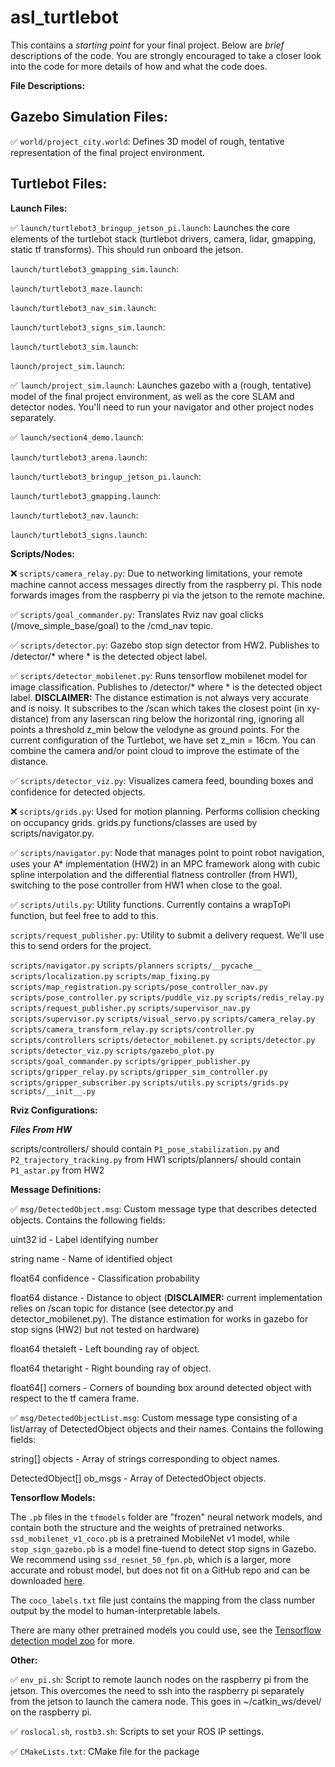 # asl_turtlebot

This contains a _starting point_ for your final project. Below are _brief_
descriptions of the code. You are strongly encouraged to take a closer look into
the code for more details of how and what the code does.

**File Descriptions:**

**Gazebo Simulation Files:**
----------------------

&#9989; `world/project_city.world`: Defines 3D model of rough, tentative
representation of the final project environment.

**Turtlebot Files:**
----------------------
**Launch Files:**

&#9989; `launch/turtlebot3_bringup_jetson_pi.launch`: Launches the core elements of the
turtlebot stack (turtlebot drivers, camera, lidar, gmapping, static tf
transforms). This should run onboard the jetson.

`launch/turtlebot3_gmapping_sim.launch`:

`launch/turtlebot3_maze.launch`:

`launch/turtlebot3_nav_sim.launch`:

`launch/turtlebot3_signs_sim.launch`:

`launch/turtlebot3_sim.launch`:

`launch/project_sim.launch`:

&#9989; `launch/project_sim.launch`: Launches gazebo with a (rough, tentative)
model of the final project environment, as well as the core SLAM and detector
nodes. You'll need to run your navigator and other project nodes separately.

&#9989; `launch/section4_demo.launch`:

`launch/turtlebot3_arena.launch`:

`launch/turtlebot3_bringup_jetson_pi.launch`:

`launch/turtlebot3_gmapping.launch`:

`launch/turtlebot3_nav.launch`:

`launch/turtlebot3_signs.launch`:

**Scripts/Nodes:**

&#10060; `scripts/camera_relay.py`: Due to networking limitations, your remote
machine cannot access messages directly from the raspberry pi. This node
forwards images from the raspberry pi via the jetson to the remote machine.

&#9989; `scripts/goal_commander.py`: Translates Rviz nav goal clicks
(/move_simple_base/goal) to the /cmd_nav topic.

&#9989; `scripts/detector.py`: Gazebo stop sign detector from HW2. Publishes to
/detector/* where * is the detected object label.

&#9989; `scripts/detector_mobilenet.py`: Runs tensorflow mobilenet model for image
classification. Publishes to /detector/* where * is the detected object label.
**DISCLAIMER:** The distance estimation is not always very accurate and is
noisy. It subscribes to the /scan which takes the closest point (in xy-distance)
from any laserscan ring below the horizontal ring, ignoring all points a
threshold z_min below the velodyne as ground points. For the current
configuration of the Turtlebot, we have set z_min = 16cm. You can combine the
camera and/or point cloud to improve the estimate of the distance.

&#9989; `scripts/detector_viz.py`: Visualizes camera feed, bounding boxes and
confidence for detected objects.

&#10060; `scripts/grids.py`: Used for motion planning. Performs collision checking on
occupancy grids. grids.py functions/classes are used by scripts/navigator.py.

&#9989; `scripts/navigator.py`: Node that manages point to point robot navigation, uses
your A\* implementation (HW2) in an MPC framework along with cubic spline
interpolation and the differential flatness controller (from HW1), switching to
the pose controller from HW1 when close to the goal.

&#9989; `scripts/utils.py`: Utility functions. Currently contains a wrapToPi function,
but feel free to add to this.

`scripts/request_publisher.py`: Utility to submit a delivery request. We'll use
this to send orders for the project.

`scripts/navigator.py`
`scripts/planners`
`scripts/__pycache__`
`scripts/localization.py`
`scripts/map_fixing.py`
`scripts/map_registration.py`
`scripts/pose_controller_nav.py`
`scripts/pose_controller.py`
`scripts/puddle_viz.py`
`scripts/redis_relay.py`
`scripts/request_publisher.py`
`scripts/supervisor_nav.py`
`scripts/supervisor.py`
`scripts/visual_servo.py`
`scripts/camera_relay.py`
`scripts/camera_transform_relay.py`
`scripts/controller.py`
`scripts/controllers`
`scripts/detector_mobilenet.py`
`scripts/detector.py`
`scripts/detector_viz.py`
`scripts/gazebo_plot.py`
`scripts/goal_commander.py`
`scripts/gripper_publisher.py`
`scripts/gripper_relay.py`
`scripts/gripper_sim_controller.py`
`scripts/gripper_subscriber.py`
`scripts/utils.py`
`scripts/grids.py`
`scripts/__init__.py`

**Rviz Configurations:**

***Files From HW***

scripts/controllers/ should contain `P1_pose_stabilization.py` and
`P2_trajectory_tracking.py` from HW1 scripts/planners/ should contain
`P1_astar.py` from HW2


**Message Definitions:**

&#9989; `msg/DetectedObject.msg`: Custom message type that describes detected objects.
Contains the following fields:

uint32 id - Label identifying number

string name - Name of identified object

float64 confidence - Classification probability

float64 distance - Distance to object (**DISCLAIMER:** current implementation
relies on /scan topic for distance (see detector.py and detector_mobilenet.py).
The distance estimation for works in gazebo for stop signs (HW2) but not tested
on hardware)

float64 thetaleft - Left bounding ray of object.

float64 thetaright - Right bounding ray of object.

float64[] corners - Corners of bounding box around detected object with respect
to the tf camera frame.

&#9989; `msg/DetectedObjectList.msg`: Custom message type consisting of a
list/array of DetectedObject objects and their names. Contains the following
fields:

string[] objects - Array of strings corresponding to object names.

DetectedObject[] ob_msgs - Array of DetectedObject objects.


**Tensorflow Models:**

The `.pb` files in the `tfmodels` folder are "frozen" neural network models, and
contain both the structure and the weights of pretrained networks.
`ssd_mobilenet_v1_coco.pb` is a pretrained MobileNet v1 model, while
`stop_sign_gazebo.pb` is a model fine-tuend to detect stop signs in Gazebo. We
recommend using `ssd_resnet_50_fpn.pb`, which is a larger, more accurate and
robust model, but does not fit on a GitHub repo and can be downloaded
[here](https://stanford.app.box.com/s/vszjfhwkjb203qbwhzoirn3uzt5r16lv).

The `coco_labels.txt` file just contains the mapping from the class number
output by the model to human-interpretable labels.

There are many other pretrained models you could use, see the [Tensorflow
detection model
zoo](https://github.com/tensorflow/models/blob/master/research/object_detection/g3doc/detection_model_zoo.md)
for more.


**Other:**

&#9989; `env_pi.sh`: Script to remote launch nodes on the raspberry pi from the jetson.
This overcomes the need to ssh into the raspberry pi separately from the jetson
to launch the camera node. This goes in ~/catkin_ws/devel/ on the raspberry pi.

&#9989; `roslocal.sh`, `rostb3.sh`: Scripts to set your ROS IP settings.

&#9989; `CMakeLists.txt`: CMake file for the package
